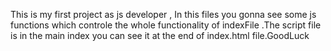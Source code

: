 This is my first project as js developer , In this files you gonna see some js functions which controle the whole functionality of indexFile .The script file is in the main index you can see it at the end of index.html file.GoodLuck
